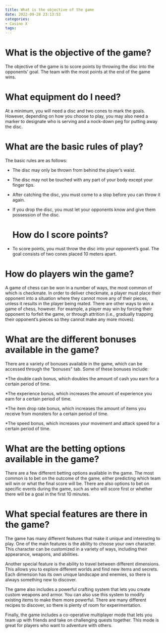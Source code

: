 ```yaml
---
title: What is the objective of the game
date: 2022-09-28 23:13:53
categories:
- Casino X
tags:
---
```



#  What is the objective of the game?

The objective of the game is to score points by throwing the disc into the opponents’ goal. The team with the most points at the end of the game wins.

# What equipment do I need?

At a minimum, you will need a disc and two cones to mark the goals. However, depending on how you choose to play, you may also need a marker to designate who is serving and a nock-down peg for putting away the disc.

# What are the basic rules of play?

The basic rules are as follows:

- The disc may only be thrown from behind the player’s waist.
- The disc may not be touched with any part of your body except your finger tips.
- After catching the disc, you must come to a stop before you can throw it again.
- If you drop the disc, you must let your opponents know and give them possession of the disc.













 

  

   # How do I score points?
- To score points, you must throw the disc into your opponent’s goal. The goal consists of two cones placed 10 meters apart.

#  How do players win the game?

A game of chess can be won in a number of ways, the most common of which is checkmate. In order to deliver checkmate, a player must place their opponent into a situation where they cannot move any of their pieces, unless it results in the player being mated. There are other ways to win a game of chess, however. For example, a player may win by forcing their opponent to forfeit the game, or through attrition (i.e., gradually trapping their opponent’s pieces so they cannot make any more moves).

#  What are the different bonuses available in the game?

There are a variety of bonuses available in the game, which can be accessed through the "bonuses" tab. Some of these bonuses include:

 *The double cash bonus, which doubles the amount of cash you earn for a certain period of time.

*The experience bonus, which increases the amount of experience you earn for a certain period of time.

*The item drop rate bonus, which increases the amount of items you receive from monsters for a certain period of time.

*The speed bonus, which increases your movement and attack speed for a certain period of time.

#  What are the betting options available in the game?

There are a few different betting options available in the game. The most common is to bet on the outcome of the game, either predicting which team will win or what the final score will be. There are also options to bet on specific events during the game, such as who will score first or whether there will be a goal in the first 10 minutes.

#  What special features are there in the game?

The game has many different features that make it unique and interesting to play. One of the main features is the ability to choose your own character. This character can be customized in a variety of ways, including their appearance, weapons, and abilities.

Another special feature is the ability to travel between different dimensions. This allows you to explore different worlds and find new items and secrets. Each dimension has its own unique landscape and enemies, so there is always something new to discover.

The game also includes a powerful crafting system that lets you create custom weapons and armor. You can also use this system to modify existing items to make them more powerful. There are many different recipes to discover, so there is plenty of room for experimentation.

Finally, the game includes a co-operative multiplayer mode that lets you team up with friends and take on challenging quests together. This mode is great for players who want to adventure with others.